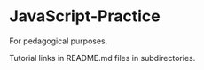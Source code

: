 # JavaScript-Practice

For pedagogical purposes. 

Tutorial links in README.md files in subdirectories.

